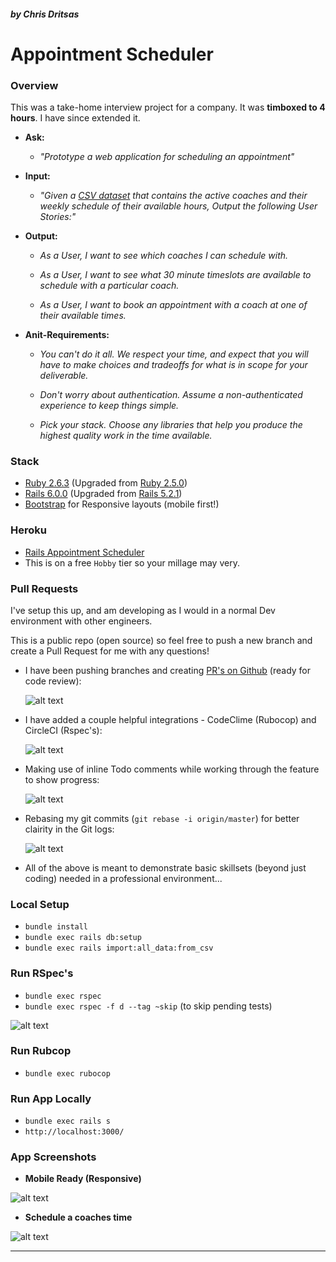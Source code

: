 ##### by Chris Dritsas
# Appointment Scheduler

### Overview

This was a take-home interview project for a company. It was **timboxed to 4 hours**.
I have since extended it. 

* **Ask:**

     * _"Prototype a web application for scheduling an appointment"_

* **Input:**

   *  _"Given a [CSV dataset](./lib/tasks/coaches.csv) that contains the active coaches and their 
     weekly schedule of their available hours, Output the following
     User Stories:"_
         
* **Output:**
        
    * _As a User, I want to see which coaches I can schedule with._
    
    * _As a User, I want to see what 30 minute timeslots are available to schedule with a particular coach._
    
    * _As a User, I want to book an appointment with a coach at one of their available times._
               
* **Anit-Requirements:**

     * _You can't do it all. We respect your time, and expect that you will have to make 
        choices and tradeoffs for what is in scope for your deliverable._
     
     * _Don't worry about authentication. Assume a non-authenticated experience to keep things simple._
     
     * _Pick your stack. Choose any libraries that help you produce the highest quality work in the time available._
    

### Stack

* [Ruby 2.6.3](https://github.com/ChrisDrit/appointment-scheduler/blob/master/Gemfile#L6) (Upgraded from [Ruby 2.5.0](https://github.com/ChrisDrit/appointment-scheduler/pull/8))
* [Rails 6.0.0](https://github.com/ChrisDrit/appointment-scheduler/blob/master/Gemfile#L9) (Upgraded from [Rails 5.2.1](https://github.com/ChrisDrit/appointment-scheduler/pull/9))
* [Bootstrap](https://github.com/ChrisDrit/appointment-scheduler/blob/master/app/views/layouts/application.html.erb#L10) for Responsive layouts (mobile first!)

### Heroku

* [Rails Appointment Scheduler](https://rails-appointment-scheduler.herokuapp.com/)
* This is on a free `Hobby` tier so your millage may very.

### Pull Requests

I've setup this up, and am developing as I would in a normal Dev environment with other engineers. 

This is a public repo (open source) so feel free to push a new branch and create
a Pull Request for me with any questions!

* I have been pushing branches and creating [PR's on Github](https://github.com/ChrisDrit/appointment-scheduler/pulls?q=is%3Apr+is%3Aclosed) (ready for code review):

    ![alt text](./public/list-of-pull-requests.png "Pull Request List")

* I have added a couple helpful integrations - CodeClime (Rubocop) and CircleCI (Rspec's):

    ![alt text](./public/pull-request-checks.png "Pull Request Integrations")

* Making use of inline Todo comments while working through the feature to show progress:

    ![alt text](./public/pull-request-comments.png "Pull Request Comments")


* Rebasing my git commits (`git rebase -i origin/master`) for better clairity in the Git logs:

    ![alt text](./public/git-rebase-squash-commits.png "Git Rebase")

* All of the above is meant to demonstrate basic skillsets (beyond just coding) needed in a professional environment...

### Local Setup

* `bundle install`
* `bundle exec rails db:setup`
* `bundle exec rails import:all_data:from_csv`

### Run RSpec's

* `bundle exec rspec`
* `bundle exec rspec -f d --tag ~skip` (to skip pending tests)
     
![alt text](./public/local-rspec-output.png "Pull Request Comments")


### Run Rubcop

* `bundle exec rubocop`

### Run App Locally

* `bundle exec rails s`
* `http://localhost:3000/`

### App Screenshots

* **Mobile Ready (Responsive)**

![alt text](./public/mobile-create-account.png "Responsive!")


* **Schedule a coaches time**

![alt text](./public/desktop-coach-time-slots.png "Responsive!")

---


